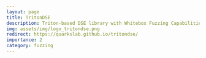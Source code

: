 ```yaml
---
layout: page
title: TritonDSE
description: Triton-based DSE library with Whitebox Fuzzing Capabilities.
img: assets/img/logo_tritondse.png
redirect: https://quarkslab.github.io/tritondse/
importance: 2
category: fuzzing
---
```

